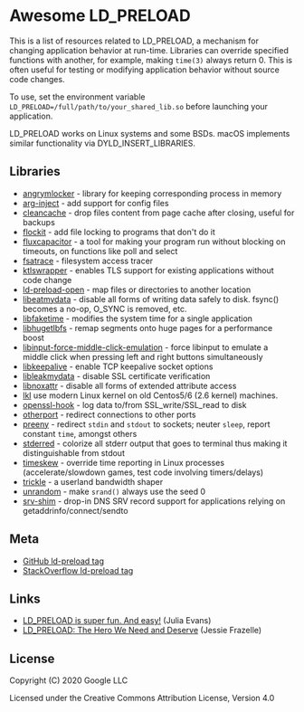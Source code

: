 # Awesome LD\_PRELOAD

This is a list of resources related to LD\_PRELOAD, a mechanism for changing
application behavior at run-time.  Libraries can override specified functions
with another, for example, making `time(3)` always return 0.  This is often
useful for testing or modifying application behavior without source code
changes.

To use, set the environment variable
`LD_PRELOAD=/full/path/to/your_shared_lib.so` before launching your
application.

LD\_PRELOAD works on Linux systems and some BSDs.  macOS implements similar
functionality via DYLD\_INSERT\_LIBRARIES.

## Libraries

* [angrymlocker](https://github.com/stiletto/angrymlocker) - library for keeping corresponding process in memory
* [arg-inject](https://github.com/jktr/arg-inject) - add support for config files
* [cleancache](https://github.com/kahing/bin/blob/master/cleancache.c) - drop files content from page cache after closing, useful for backups
* [flockit](https://github.com/smerritt/flockit) - add file locking to programs that don't do it
* [fluxcapacitor](https://github.com/majek/fluxcapacitor) - a tool for making your program run without blocking on timeouts, on functions like poll and select
* [fsatrace](https://github.com/jacereda/fsatrace) - filesystem access tracer
* [ktlswrapper](https://github.com/zliuva/ktlswrapper) - enables TLS support for existing applications without code change
* [ld-preload-open](https://github.com/fritzw/ld-preload-open) - map files or directories to another location
* [libeatmydata](https://github.com/stewartsmith/libeatmydata) - disable all forms of writing data safely to disk. fsync() becomes a no-op, O\_SYNC is removed, etc.
* [libfaketime](https://github.com/wolfcw/libfaketime) - modifies the system time for a single application
* [libhugetlbfs](https://github.com/libhugetlbfs/libhugetlbfs) - remap segments onto huge pages for a performance boost
* [libinput-force-middle-click-emulation](https://github.com/gaul/libinput-force-middle-click-emulation) - force libinput to emulate a middle click when pressing left and right buttons simultaneously
* [libkeepalive](https://github.com/msantos/libkeepalive) - enable TCP keepalive socket options
* [libleakmydata](https://github.com/DavidBuchanan314/libleakmydata) - disable SSL certificate verification
* [libnoxattr](https://github.com/gaul/libnoxattr) - disable all forms of extended attribute access
* [lkl](https://github.com/lkl/linux#lkl-hijack-library) use modern Linux kernel on old Centos5/6 (2.6 kernel) machines.
* [openssl-hook](https://github.com/sebcat/openssl-hook) - log data to/from SSL\_write/SSL\_read to disk
* [otherport](https://github.com/FiloSottile/otherport) - redirect connections to other ports
* [preeny](https://github.com/zardus/preeny) - redirect `stdin` and `stdout` to sockets; neuter `sleep`, report constant `time`, amongst others
* [stderred](https://github.com/sickill/stderred) - colorize all stderr output that goes to terminal thus making it distinguishable from stdout
* [timeskew](https://github.com/vi/timeskew) - override time reporting in Linux processes (accelerate/slowdown games, test code involving timers/delays)
* [trickle](https://github.com/mariusae/trickle) - a userland bandwidth shaper
* [unrandom](https://github.com/whitequark/unrandom) - make `srand()` always use the seed 0
* [srv-shim](https://github.com/disasters/srv-shim) - drop-in DNS SRV record support for applications relying on getaddrinfo/connect/sendto

## Meta

* [GitHub ld-preload tag](https://github.com/topics/ld-preload)
* [StackOverflow ld-preload tag](https://stackoverflow.com/questions/tagged/ld-preload)

## Links

* [LD\_PRELOAD is super fun. And easy!](https://jvns.ca/blog/2014/11/27/ld-preload-is-super-fun-and-easy/) (Julia Evans)
* [LD\_PRELOAD: The Hero We Need and Deserve](https://blog.jessfraz.com/post/ld_preload/) (Jessie Frazelle)

## License

Copyright (C) 2020 Google LLC

Licensed under the Creative Commons Attribution License, Version 4.0

